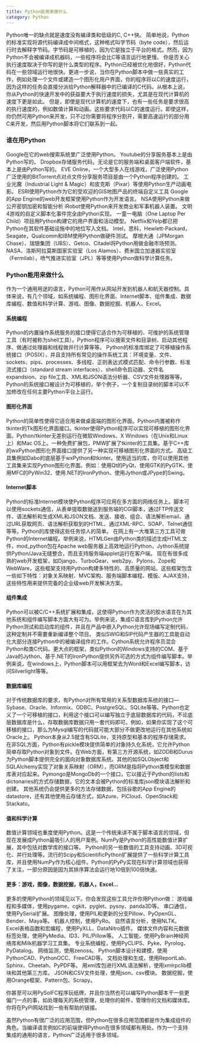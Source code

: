 ```yaml
---
title: Python能用来做什么
category: Python
---
```


Python唯一的缺点就是速度没有编译类和低级的C, C++快。
简单地说，Python的标准实现将源代码编译成中间格式，这种格式叫字节码（byte code），然后运行时去解释字节码。字节码是可移植的，因为它是独立于平台的格式。然而，因为Python不会被编译成机器码，一些程序将会比C等语言运行地更慢。
你是否关心执行速度取决于你写的是什么类型的程序。Python已经被优化地很好，Python代码在一些领域运行地很快。更进一步说，当你在Python脚本中做一些真实的工作，例如处理一个文件或建造一个图形化用户界面，你的程序将以C的速度运行，因为这样的任务会直接分派给Python解释器中的已编译的C代码。从根本上说，你从Python的快速开发中的获益要大于执行速度的损失，尤其是在现代计算机的速度下更是如此。
但是，即使是现代计算机的速度下，也有一些任务是要求很高的执行速度的，例如数值计算和动画。这些要求代码以C的速度运行。即使这样，你仍然可用Python来开发，只不过你需要将程序分割开，需要高速运行的部分用C来开发，然后用Python脚本将它们联系到一起。

### 谁在用Python

Google在它的web搜索系统里广泛使用Python。
Youtube的分享服务基本上是由Python写的。
Dropbox存储服务代码，无论是它的服务端和桌面客户端软件，基本上是由Python写的。
EVE Online，一个大型多人在线游戏，广泛使用Python
广泛使用的BitTorrent点对点文件分享服务项目是由一个Python程序创建的。
工业光魔（Industrial Light & Magic）和皮克斯（Pixar）等使用Python生产动画电影。
ESRI使用Python作为它的受欢迎的GIS地图产品的终端自定义工具
Google的App Engine的web开发框架使用Python作为开发语言。
NSA使用Python来做公开密钥加密和智能分析
iRobot使用Python来开发商业和军事机器人装置。
文明4游戏的自定义脚本化事件完全由Python实现。
一童一电脑（One Laptop Per Child）项目用Python构建它的用户界面和活动模型。
Netflix和Yelp都已把Python在其软件基础设施中的地位写入文档。
Intel，思科，Hewlett-Packard，Seagate，Qualcomm和IBM使用Python做硬件测试。
摩根大通（JPMorgan Chase）、瑞银集团（UBS）、Getco、Citadel将Python用做金融市场预测。
NASA、洛斯阿拉莫斯国家实验室（Los Alamos）、费米国立加速器实验室（Fermilab），喷气推进实验室（JPL）等等使用Python做科学计算任务。

### Python能用来做什么

作为一个通用用途的语言，Python可用作从网站开发到机器人和航天器控制。具体来说，有几个领域，如系统编程、图形化界面、Internet脚本、组件集成、数据库编程、数值和科学计算、游戏、图像、数据挖掘、机器人、Excel。

#### 系统编程
Python的内置操作系统服务的接口使得它适合作为可移植的、可维护的系统管理工具（有时被称为shell工具）。Python程序可以搜索文件和目录树、启动其他程序、做通过处理器和线程做并行计算等等。
Python的标准库绑定了可移植操作系统接口（POSIX），并且支持所有常见的操作系统工具：环境变量、文件、sockets、pips、processes、多线程、正则表达式模式匹配、命令行参数、标准流式接口（standard stream interfaces）、shell命令启动器、文件名expandsion、zip file工具、XML和JSON语法分析器、CSV文件处理器等等。   Python的系统接口被设计为可移植的，举个例子，一个复制目录树的脚本可以不加修改在任何主要Python平台上运行。

#### 图形化界面
Python的简单性使得它适合用来做桌面端的图形化界面。Python内置被称作tkinter的Tk图形化界面接口。tkinter使得Python程序可以实现可移植的图形化界面。Python/tkinter无差别运行在微软Windows、X Windows（在Unix和Linux上）和Mac OS上。一种免费扩展包，PMW扩展了tkinter的工具集。基于C++库的wxPython图形化界面接口提供了另一种实现可移植图形化界面的方式。
高级工具集例如Dabo的底层基于wxPython和tkinter。使用适当的库，你可以使用其他工具集来实现Python图形化界面。例如：使用Qt的PyQt、使用GTK的PyGTK、使用MFC的PyWin32、使用.NET的IronPython、使用Jython或JPype的Swing。

#### Internet脚本
Python的标准Internet模块使Python程序可应用在多方面的网络任务上。脚本可以使用sockets通信，从表单提取数据送到服务端的CGI脚本，通过FTP传送文件、语法解析和生成XML和JSON文档、发送、接收、组合、语法解析email、通过URL获取网页、语法解析获取到的HTML、通过XML-RPC、SOAP、Telnet通信等等。Python的库使得这些任务惊人的简单。
在网上有一大堆第三方工具可做Python的Internet编程。举例来说，HTMLGen由Python类的描述生成HTML文件，mod_python包在Apache web服务器上高效地运行Python，Jython系统提供Python/Java无缝整合，而且支持服务端applet运行在客户端。
现在有很多成熟的web开发框架，如Django、TurboGear、web2py、Pylons、Zope和WebWare，这些框架支持用Python构建多特性的、高质量的网站。这些框架包含一些如下特性：对象关系映射、MVC架构、服务端脚本编程、模版、AJAX支持，这些特性用来提供完备的企业级web开发解决方案。

#### 组件集成
Python可以被C/C++系统扩展和集成，这使得Python作为灵活的胶水语言在为其他系统和组件编写脚本方面大有可为。举例来说，集成C语言库到Python允许Python测试和启动库的组件，并且在产品中嵌入Python允许现场编写定制代码，这种定制并不需要重新编译整个项目。
类似SWIG和SIP代码产生器的工具能自动化大部分连接Python中的被编译组件的工作。Cython系统允许程序员混合Python和类C代码。更大点的框架，类似Python的Windows支持的COM、基于Java的Jython、基于.NET的IronPython提供另外可选的方式为组件编写脚本。举例来说，在windows上，Python脚本可以用框架去为Word和Excel编写脚本，访问Silverlight等等。

#### 数据库编程
对于传统数据库的要求，有Python对所有常用的关系型数据库系统的接口—Sybase、Oracle、Informix、ODBC、PostgreSQL、SQLite等等。Python也定义了一个可移植的接口，利用这个接口可以编写独立于底层数据库的代码，不论底层数据库是什么，存取数据库数据只用一套代码即可。例如，如果你实现了这个可移植的接口，那么为Mysql编写的代码就可能大部分不做更改地运行在其他系统如Oracle上。 Python本身从2.5就含有SQLite，支持原型和基本的程序存储需求。
在非SQL方面，Python有pickle模块提供简单的对象持久化系统，它允许Python简单存取Python对象到文件。在Web方面，有第三方开源系统，如ZODB和Durus为Python脚本提供完全的面向对象数据库系统。其他的如SQLObject和SQLAlchemy实现了对象关系映射（ORM），而ORM是指将Python类模型和数据库表对应起来。Pymongo是MongoDb的一个接口，它以接近于Python的lists和dictonaries的方式存储数据，它的文本会被Python的标准库json模块语法解析和创建。
其他系统仍会提供更多的方法存储数据，包括谷歌的App Engine的datastore，还有其他使用云存储方式，如Azure、PiCloud、OpenStack和Stackato。

#### 值和科学计算
数值计算领域也重度使用Python。这是一个传统来讲不属于脚本语言的领域，但现在发展成Python最吸引人的用户案例。NumPy是Python的高性能数值计算扩展，其中包括对数学库的接口等。
Python的另一些数值的工具支持动画、3D可视化、并行处理等。流行的Scipy和ScientificPython扩展提供了一些科学计算工具库，并且使用NumPy作为核心组件。Python的PyPy实现在科学计算领域也获得了关注，一部分原因是因为其排序算法会运行地10倍到100倍快速。

#### 更多：游戏，图像，数据挖掘，机器人，Excel...
更多的使用Python的领域见以下。你会发现这些工具允许你用Python做：
游戏编程和多媒体，使用pygame、cgkit、pyglet、pysoy、panda3D等。
串口通信，使用PySerial扩展。
图像处理，使用PIL和更新的分支Pillow、PyOpenGL、Bender、Maya等。
机器人控制，使用PyRo。
自然语言分析，使用NLTK。
Excel表格函数和宏编程，使用PyXLL、DataNitro插件。
媒体文件内容和元数据标签处理，使用PyMedia、ID3、PIL/Pillow等。
人工智能，使用PyBrain神经网络库和Milk机器学习工具集。
专业系统编程，使用PyCLIPS、Pyke、Pyrolog、PyDatalog。
网络监测，使用zenoss。
Python脚本设计和建模，使用PythonCAD、PythonOCC、FreeCAD等。
文档处理和生成，使用ReportLab、Sphinx、Cheetah、PyPDF等。
用xml库包进行XML语法解析，使用xmlrpclib模块和其他第三方库。
JSON和CSV文件处理，使用json、csv模块。
数据挖掘，使用Orange框架、Pattern包、Scrapy。

你甚至可以用PySolFC程序玩纸牌，并且你当然也可以编写Python脚本干一些更偏门一点的事，如处理每天的系统管理，处理你的邮件，管理你的文档和媒体库。你将在PyPI网站找到一些有帮助的链接。

虽然Python有很广泛的应用范围，但Python在很多应用范围都是作为集成组件的角色。当编译语言例如C的前端使得Python在很多领域都有用处。作为一个支持集成的通用的语言，Python广泛适用于很多领域。
